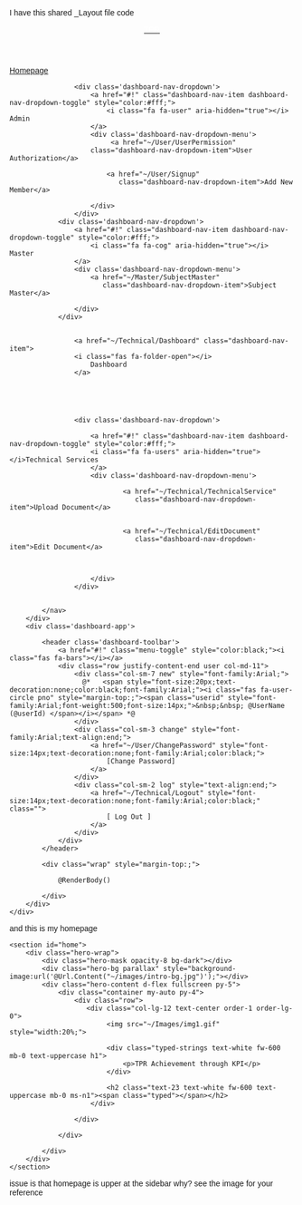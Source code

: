 I have this shared _Layout file code 

<body style="font-family:Arial;">
    <div class='dashboard'>
        <div class="dashboard-nav">
            <header>
                <a href="#!" class="menu-toggle"><i class="fas fa-bars"></i></a><a href="#"
                                                                                   class="brand-logo">
                    <span style="color:#fff;">TPR</span>
                </a>
            </header>
            <nav class="dashboard-nav-list">
                <a href="~/Technical/Homepage" class="dashboard-nav-item">
                    <i class="fas fa-home"></i>
                    Homepage
                </a>

               
                    <div class='dashboard-nav-dropdown'>
                        <a href="#!" class="dashboard-nav-item dashboard-nav-dropdown-toggle" style="color:#fff;">
                            <i class="fa fa-user" aria-hidden="true"></i> Admin
                        </a>
                        <div class='dashboard-nav-dropdown-menu'>
                             <a href="~/User/UserPermission"
                        class="dashboard-nav-dropdown-item">User Authorization</a>

                            <a href="~/User/Signup"
                               class="dashboard-nav-dropdown-item">Add New Member</a>

                        </div>
                    </div>
                <div class='dashboard-nav-dropdown'>
                    <a href="#!" class="dashboard-nav-item dashboard-nav-dropdown-toggle" style="color:#fff;">
                        <i class="fa fa-cog" aria-hidden="true"></i> Master
                    </a>
                    <div class='dashboard-nav-dropdown-menu'>
                        <a href="~/Master/SubjectMaster"
                           class="dashboard-nav-dropdown-item">Subject Master</a>

                    </div>
                </div>

               
                    <a href="~/Technical/Dashboard" class="dashboard-nav-item">
                    <i class="fas fa-folder-open"></i>
                        Dashboard
                    </a>
               

                   
               
              
                    <div class='dashboard-nav-dropdown'>
                       
                        <a href="#!" class="dashboard-nav-item dashboard-nav-dropdown-toggle" style="color:#fff;">
                        <i class="fa fa-users" aria-hidden="true"></i>Technical Services
                        </a>
                        <div class='dashboard-nav-dropdown-menu'>
                           
                                <a href="~/Technical/TechnicalService"
                                   class="dashboard-nav-dropdown-item">Upload Document</a>
                           
                        
                                <a href="~/Technical/EditDocument"
                                   class="dashboard-nav-dropdown-item">Edit Document</a>

                            

                        </div>
                    </div>
                            
                
            </nav>
        </div>
        <div class='dashboard-app'>

            <header class='dashboard-toolbar'>
                <a href="#!" class="menu-toggle" style="color:black;"><i class="fas fa-bars"></i></a>
                <div class="row justify-content-end user col-md-11">
                    <div class="col-sm-7 new" style="font-family:Arial;">
                      @*   <span style="font-size:20px;text-decoration:none;color:black;font-family:Arial;"><i class="fas fa-user-circle pno" style="margin-top:;"><span class="userid" style="font-family:Arial;font-weight:500;font-size:14px;">&nbsp;&nbsp; @UserName (@userId) </span></i></span> *@
                    </div>
                    <div class="col-sm-3 change" style="font-family:Arial;text-align:end;">
                        <a href="~/User/ChangePassword" style="font-size:14px;text-decoration:none;font-family:Arial;color:black;">
                            [Change Password]
                        </a>
                    </div>
                    <div class="col-sm-2 log" style="text-align:end;">
                        <a href="~/Technical/Logout" style="font-size:14px;text-decoration:none;font-family:Arial;color:black;" class="">
                            [ Log Out ]
                        </a>
                    </div>
                </div>
            </header>

            <div class="wrap" style="margin-top:;">

                @RenderBody()

            </div>
        </div>
    </div> 

and this is my homepage 
<div id="content" role="main">

    <section id="home">
        <div class="hero-wrap">
            <div class="hero-mask opacity-8 bg-dark"></div>
            <div class="hero-bg parallax" style="background-image:url('@Url.Content("~/images/intro-bg.jpg")');"></div>
            <div class="hero-content d-flex fullscreen py-5">
                <div class="container my-auto py-4">
                    <div class="row">
                       <div class="col-lg-12 text-center order-1 order-lg-0">
                            <img src="~/Images/img1.gif" style="width:20%;">
                          
                            <div class="typed-strings text-white fw-600 mb-0 text-uppercase h1">
                                <p>TPR Achievement through KPI</p>
                            </div>
                            
                            <h2 class="text-23 text-white fw-600 text-uppercase mb-0 ms-n1"><span class="typed"></span></h2>
                        </div>

                    </div>

                </div>
               
            </div>
        </div>
    </section>
</div>


issue is that homepage is upper at the sidebar why? see the image for your reference
